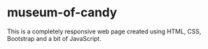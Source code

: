 # museum-of-candy
This is a completely responsive web page created using HTML, CSS, Bootstrap and a bit of JavaScript.
